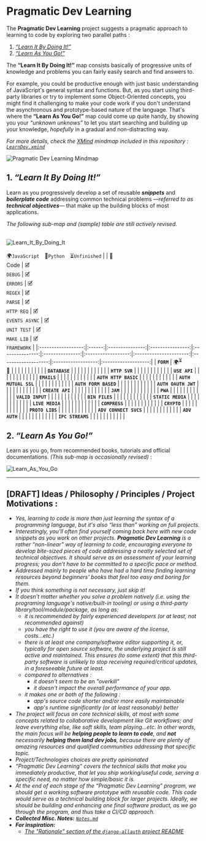 # Pragmatic Dev Learning

The **Pragmatic Dev Learning** project suggests a pragmatic approach to learning to code by exploring two parallel paths :

1. [_“Learn It By Doing It!”_](#1-learn-it-by-doing-it)
2. [_“Learn As You Go!”_](#2-learn-as-you-go)

The **“Learn It By Doing It!”** map consists basically of progressive units of knowledge and problems you can fairly easily search and find answers to. 

For example, you could be productive enough with just basic understanding of JavaScript's general syntax and functions. But, as you start using third-party libraries or try to implement some Object-Oriented concepts, you might find it challenging to make your code work if you don't understand the asynchronous and prototype-based nature of the language. That's where the **“Learn As You Go!”** map could come up quite handy, by showing you your *“unknown unknows”* to let you start searching and building up your knowledge, *hopefully* in a gradual and non-distracting way.


_For more details, check the [XMind](https://www.xmind.net/xmind8-pro/) mindmap included in this repository : [`LearnDev.xmind`](LearnDev.xmind)_

![Pragmatic Dev Learning Mindmap](assets/LearnDev_map_thumb.png)

## 1. _“Learn It By Doing It!”_

Learn as you progressively develop a set of reusable ***snippets*** and ***boilerplate code*** addressing common technical problems —*referred to as **technical objectives***— that make up the building blocks of most applications. 

*The following sub-map and (sample) table are still actively revised.*
<br><br>

![ Learn_It_By_Doing_It](assets/Learn_It_By_Doing_It.png)
<br><br>
🌍`JavaScript` 🐍`Python` ⏳`Unfinished`
|                    | 📝<br>Code | 🗹<br>`DEBUG` | 🗹<br>`ERRORS` | 🗹<br>`REGEX` | 🗹<br>`PARSE` | 🗹<br>`HTTP REQ` | 🗹<br>`EVENTS ASYNC` | 🗹<br>`UNIT TEST` | 🗹<br>`MAKE LIB` | 🗹<br>`FRAMEWORK` |
|:------------------:|:------:|:---------------:|:----------------:|:---------------:|:---------------:|:------------------:|:----------------------:|:-------------------:|:------------------:|:-------------------:|
| **`FORM`**     | 🌍<sup>⏳</sup><br>🐍   |               |                |               |               |                  |                      |                   |                  |                   |
| **`DATABASE`** |      |               |                |               |               |                  |                      |                   |                  |                   |
| **`HTTP SVR`** |      |               |                |               |               |                  |                      |                   |                  |                   |
| **`USE API`**             |      |               |                |               |               |                  |                      |                   |                  |                   |
| **`EMAILS`**             |      |               |                |               |               |                  |                      |                   |                  |                   |
| **`AUTH HTTP BASIC`**             |      |               |                |               |               |                  |                      |                   |                  |                   |
| **`AUTH MUTUAL SSL`**             |      |               |                |               |               |                  |                      |                   |                  |                   |
| **`AUTH FORM BASED`**             |      |               |                |               |               |                  |                      |                   |                  |                   |
| **`AUTH OAUTH JWT`**             |      |               |                |               |               |                  |                      |                   |                  |                   |
| **`CREATE API`**             |      |               |                |               |               |                  |                      |                   |                  |                   |
| **`JAM`**             |      |               |                |               |               |                  |                      |                   |                  |                   |
| **`PWA`**             |      |               |                |               |               |                  |                      |                   |                  |                   |
| **`VALID INPUT`**             |      |               |                |               |               |                  |                      |                   |                  |                   |
| **`BIN FILES`**             |      |               |                |               |               |                  |                      |                   |                  |                   |
| **`STATIC MEDIA`**             |      |               |                |               |               |                  |                      |                   |                  |                   |
| **`LIVE MEDIA`**             |      |               |                |               |               |                  |                      |                   |                  |                   |
| **`COMPRESS`**             |      |               |                |               |               |                  |                      |                   |                  |                   |
| **`CRYPTO`**             |      |               |                |               |               |                  |                      |                   |                  |                   |
| **`PROTO LIBS`**             |      |               |                |               |               |                  |                      |                   |                  |                   |
| **`ADV CONNECT SVCS`**             |      |               |                |               |               |                  |                      |                   |                  |                   |
| **`ADV AUTH`**             |      |               |                |               |               |                  |                      |                   |                  |                   |
| **`IPC STREAMS`**             |      |               |                |               |               |                  |                      |                   |                  |                   |
<br>

## 2. _“Learn As You Go!”_

Learn as you go, from recommended books, tutorials and official documentations.  _(This sub-map is occasionally revised)_  :

![Learn_As_You_Go](assets/Learn_As_You_Go.png)


---------------------


## [DRAFT] Ideas / Philosophy / Principles / Project Motivations :
- *Yes, learning to code is more than just learning the syntax of a programming language, but it's also “less than” working on full projects.*
- *Interestingly, you'll often find yourself coming back here with new code snippets as you work on other projects. **Pragmatic Dev Learning** is a rather “non-linear” way of learning to code, encouraging everyone to develop bite-sized pieces of code addressing a neatly selected set of technical objectives. It should serve as an assessment of your learning progress; you don't have to be committed to a specific pace or method.*
- *Addressed mainly to people who have had a hard time finding learning resources beyond beginners' books that feel too easy and boring for them.*
- *If you think something is not necessary, just skip it!*
- *It doesn't matter whether you solve a problem natively (i.e. using the programing language's native/built-in tooling) or using a third-party library/tool/module/package, as long as:*
	- *it is recommended by fairly experienced developers (or at least, not recommended against)*
	- *you have the right to use it (you are aware of the license, costs...etc.)*
	- *there is at least one company/software editor supporting it, or, typically for open source software, the underlying project is still active and maintained. This ensures (to some extent) that this third-party software is unlikely to stop receiving required/critical updates, in a foreseeable future at least.*
	- *compared to alternatives :*
		- *it doesn't seem to be an "overkill"*
		- *it doesn't impact the overall performance of your app.*
	- *it makes one or both of the following :*
		- *app's source code shorter and/or more easily maintainable*
		- *app's runtime significantly (or at least reasonably) better*
- *The project will focus on core technical skills, at most with some concepts related to collaborative development like Git workflows; and leave everything else, like soft skills, team playing...etc. In other words, the main focus will be **helping people to learn to code**, and **not** necessarily **helping them land dev jobs**, because there are plenty of amazing resources and qualified communities addressing that specific topic.*
- *Project/Technologies choices are pretty opinionated*
- *“Pragmatic Dev Learning” covers the technical skills that make you immediately productive, that let you ship working/useful code, serving a specific need, no matter how simple/basic it is.*
- *At the end of each stage of the “Pragmatic Dev Learning” program, we should get a working software prototype with reusable code. This code would serve as a technical building block for larger projects. Ideally, we should be building and enhancing one final software product, as we go through the program, and thus take a CI/CD approach.*
- ***Collected Misc. Notes:** [`Notes.md`](/Notes.md)*
- ***For inspiration:***
	- *[The "Rationale" section of the `django-allauth` project README](https://github.com/pennersr/django-allauth/tree/e12112d03342b70a421aeebd4b6eecc7a7a211e8#rationale)*